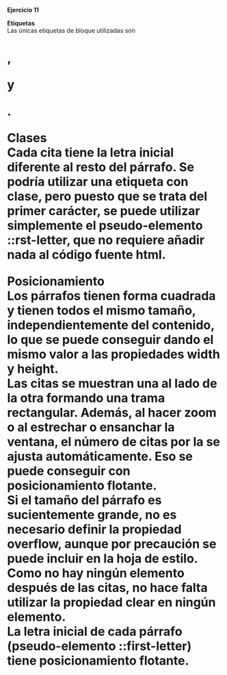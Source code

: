 **Ejercicio 11**  
  
**Etiquetas**  
Las únicas etiquetas de bloque utilizadas son <h1>, <p> y <div>.  
  
**Clases**  
Cada cita tiene la letra inicial diferente al resto del párrafo. Se podría utilizar una etiqueta <span> con clase, pero puesto que se trata del primer carácter, se puede utilizar simplemente el pseudo-elemento ::rst-letter, que no requiere añadir nada al código fuente html.  
  
**Posicionamiento**  
Los párrafos tienen forma cuadrada y tienen todos el mismo tamaño, independientemente del contenido, lo que se puede conseguir dando el mismo valor a las propiedades width y height.  
Las citas se muestran una al lado de la otra formando una trama rectangular. Además, al hacer zoom o al estrechar o ensanchar la ventana, el número de citas por la se ajusta automáticamente. Eso se puede conseguir con posicionamiento flotante.  
Si el tamaño del párrafo es sucientemente grande, no es necesario definir la propiedad overflow, aunque por precaución se puede incluir en la hoja de estilo.  
Como no hay ningún elemento después de las citas, no hace falta utilizar la propiedad clear en ningún elemento.  
La letra inicial de cada párrafo (pseudo-elemento ::first-letter) tiene posicionamiento flotante.